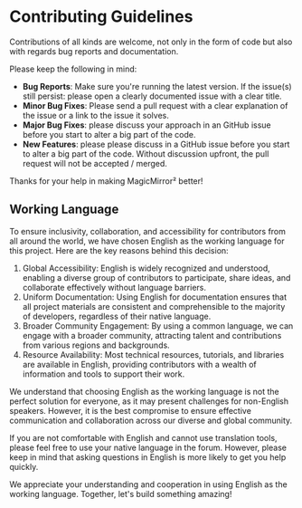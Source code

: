 # Contributing Guidelines

Contributions of all kinds are welcome, not only in the form of code but also
with regards bug reports and documentation.

Please keep the following in mind:

- **Bug Reports**: Make sure you're running the latest version. If the issue(s)
  still persist: please open a clearly documented issue with a clear title.
- **Minor Bug Fixes**: Please send a pull request with a clear explanation of
  the issue or a link to the issue it solves.
- **Major Bug Fixes**: please discuss your approach in an GitHub issue before
  you start to alter a big part of the code.
- **New Features**: please please discuss in a GitHub issue before you start to
  alter a big part of the code. Without discussion upfront, the pull request
  will not be accepted / merged.

Thanks for your help in making MagicMirror² better!

## Working Language

To ensure inclusivity, collaboration, and accessibility for contributors from all around the world, we have chosen English as the working language for this project. Here are the key reasons behind this decision:

1. Global Accessibility: English is widely recognized and understood, enabling a diverse group of contributors to participate, share ideas, and collaborate effectively without language barriers.
2. Uniform Documentation: Using English for documentation ensures that all project materials are consistent and comprehensible to the majority of developers, regardless of their native language.
3. Broader Community Engagement: By using a common language, we can engage with a broader community, attracting talent and contributions from various regions and backgrounds.
4. Resource Availability: Most technical resources, tutorials, and libraries are available in English, providing contributors with a wealth of information and tools to support their work.

We understand that choosing English as the working language is not the perfect solution for everyone, as it may present challenges for non-English speakers. However, it is the best compromise to ensure effective communication and collaboration across our diverse and global community.

If you are not comfortable with English and cannot use translation tools, please feel free to use your native language in the forum. However, please keep in mind that asking questions in English is more likely to get you help quickly.

We appreciate your understanding and cooperation in using English as the working language. Together, let's build something amazing!
